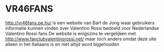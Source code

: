 # VR46FANS

http://vr46fans.pe.hu/ is een website van Bart de Jong waar gebruikers informatie kunnen vinden over Valentino Rossi bedoeld voor Nederlandse Valentino Rossi fans De website is enigszins te vergelijken met http://www.fanclubvalentinorossi.net/ maar toch anders omdat deze site alleen in het Italiaans is en niet altijd word bijgehouden
